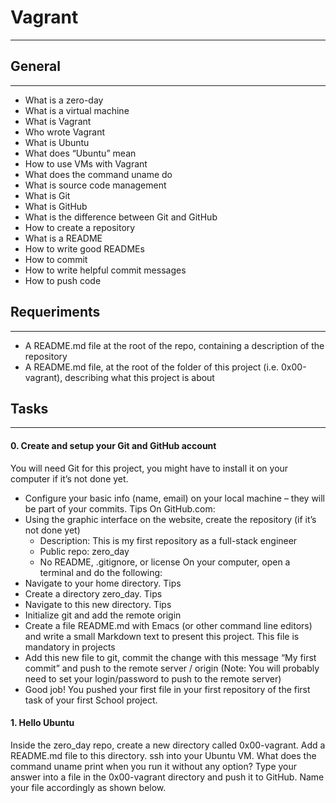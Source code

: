 # Vagrant
***

## General
***
* What is a zero-day
* What is a virtual machine
* What is Vagrant
* Who wrote Vagrant
* What is Ubuntu
* What does “Ubuntu” mean
* How to use VMs with Vagrant
* What does the command uname do
* What is source code management
* What is Git
* What is GitHub
* What is the difference between Git and GitHub
* How to create a repository
* What is a README
* How to write good READMEs
* How to commit
* How to write helpful commit messages
* How to push code

## Requeriments
***
* A README.md file at the root of the repo, containing a description of the repository
* A README.md file, at the root of the folder of this project (i.e. 0x00-vagrant), describing what this project is about

## Tasks
***
#### 0. Create and setup your Git and GitHub account
You will need Git for this project, you might have to install it on your computer if it’s not done yet.
* Configure your basic info (name, email) on your local machine – they will be part of your commits. Tips
On GitHub.com:
* Using the graphic interface on the website, create the repository (if it’s not done yet)
  * Description: This is my first repository as a full-stack engineer
  * Public repo: zero_day
  * No README, .gitignore, or license
On your computer, open a terminal and do the following:
* Navigate to your home directory. Tips
* Create a directory zero_day. Tips
* Navigate to this new directory. Tips
* Initialize git and add the remote origin
* Create a file README.md with Emacs (or other command line editors) and write a small Markdown text to present this project. This file is mandatory in projects
* Add this new file to git, commit the change with this message “My first commit” and push to the remote server / origin (Note: You will probably need to set your login/password to push to the remote server)
* Good job!
You pushed your first file in your first repository of the first task of your first School project.

#### 1. Hello Ubuntu
Inside the zero_day repo, create a new directory called 0x00-vagrant. Add a README.md file to this directory.
ssh into your Ubuntu VM. What does the command uname print when you run it without any option?
Type your answer into a file in the 0x00-vagrant directory and push it to GitHub. Name your file accordingly as shown below.
